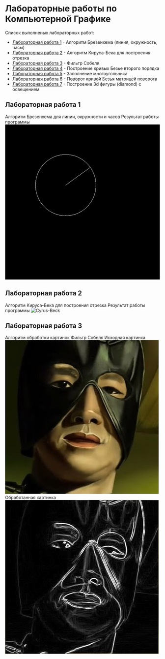 # Лабораторные работы по Компьютерной Графике

Список выполненых лабораторных работ:

* [Лабораторная работа 1](lab01/) - Алгоритм Брезенхема (линия, окружность, часы)
* [Лабораторная работа 2](lab02/) - Алгоритм Кируса-Бека для построения отрезка
* [Лабораторная работа 3](lab03/) - Фильтр Собеля
* [Лабораторная работа 4](lab04/) - Построение кривых Безье второго порядка
* [Лабораторная работа 5](lab05/) - Заполнение многоугольника
* [Лабораторная работа 6](lab06/) - Поворот кривой Безья матрицей поворота
* [Лабораторная работа 7](lab07/) - Построение 3d фигуры (diamond) с освещением

## Лабораторная работа 1
Алгоритм Брезенхема для линии, окружности и часов
Результат работы программы
![clocks](lab01/result.jpg)

## Лабораторная работа 2
Алгоритм Кируса-Бека для построения отрезка
Результат работы программы
![Cyrus-Beck](lab02/result.jpp)

## Лабораторная работа 3
Алгоритм обработки картинок Фильтр Собеля
Исходная картинка
![Source picture](lab03/source.jpg)
Обработанная картинка
![Filtered picture](lab03/result.jpg)

